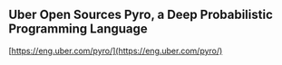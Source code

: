 ## Uber Open Sources Pyro, a Deep Probabilistic Programming Language
  
  [https://eng.uber.com/pyro/](https://eng.uber.com/pyro/)